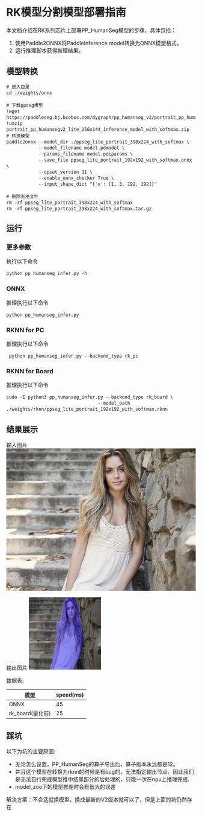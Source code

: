# RK模型分割模型部署指南

本文档介绍在RK系列芯片上部署PP_HumanSeg模型的步骤，具体包括：

1. 使用Paddle2ONNX将PaddleInference model转换为ONNX模型格式。
2. 运行推理脚本获得推理结果。

## 模型转换

```text
# 进入目录
cd ./weights/onnx

# 下载ppseg模型
!wget https://paddleseg.bj.bcebos.com/dygraph/pp_humanseg_v2/portrait_pp_humansegv2_lite_256x144_inference_model_with_softmax.zip
!unzip portrait_pp_humansegv2_lite_256x144_inference_model_with_softmax.zip
# 转换模型
paddle2onnx --model_dir ./ppseg_lite_portrait_398x224_with_softmax \
            --model_filename model.pdmodel \
            --params_filename model.pdiparams \
            --save_file ppseg_lite_portrait_192x192_with_softmax.onnx \
            --opset_version 11 \
            --enable_onnx_checker True \
            --input_shape_dict "{'x': [1, 3, 192, 192]}"
            
# 删除无用文件
rm -rf ppseg_lite_portrait_398x224_with_softmax
rm -rf ppseg_lite_portrait_398x224_with_softmax.tar.gz
```

## 运行

### 更多参数

执行以下命令

```text
python pp_humanseg_infer.py -h
```

### ONNX

推理执行以下命令

```text
python pp_humanseg_infer.py
```

### RKNN for PC

推理执行以下命令

```text
 python pp_humanseg_infer.py --backend_type rk_pc
```

### RKNN for Board

推理执行以下命令

```text
sudo -E python3 pp_humanseg_infer.py --backend_type rk_board \
                                  --model_path ./weights/rknn/ppseg_lite_portrait_192x192_with_softmax.rknn 
```

## 结果展示

输入图片
![输入图片](./images/before/PP_HumanSeg_demo_input.jpg)

输出图片
![输出图片](./images/after/PP_HumanSeg_demo_output_rk_pc.png)

数据表:

| 模型            | speed(ms) |
|---------------|-----------|
| ONNX          | 45        |
| rk_board(量化前) | 25        |

## 踩坑

以下为坑的主要原因:

* 无论怎么设置，PP_HumanSeg的算子导出后，算子版本永远都是12。
* 并且这个模型在转换为rknn的时候是有bug的，无法指定输出节点，因此我们是无法自行完成模型推中结尾部分的后处理的，只能一次在npu上推理完成.
* model_zoo下的模型推理时会有很大的误差

解决方案：不合适就换模型，换成最新的V2版本就可以了，但是上面的坑仍然存在


